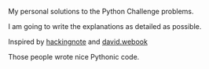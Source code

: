 My personal solutions to the Python Challenge problems. 

I am going to write the explanations as detailed as possible. 

Inspired by [hackingnote](https://www.hackingnote.com/en/python-challenge-solutions/) and [david.webook](https://david.webook.club/tag/the-python-challenge/)

Those people wrote nice Pythonic code. 